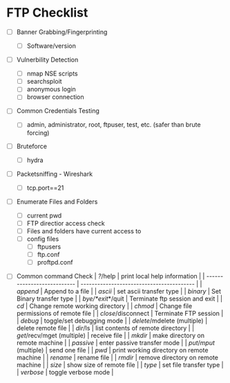 # FTP Checklist

- [ ] Banner Grabbing/Fingerprinting

  - [ ] Software/version

- [ ] Vulnerbility Detection

  - [ ] nmap NSE scripts
  - [ ] searchsploit
  - [ ] anonymous login
  - [ ] browser connection

- [ ] Common Credentials Testing

  - [ ] admin, administrator, root, ftpuser, test, etc. (safer than brute forcing)

- [ ] Bruteforce

  - [ ] hydra

- [ ] Packetsniffing - Wireshark

  - [ ] tcp.port==21

- [ ] Enumerate Files and Folders

  - [ ] current pwd
  - [ ] FTP directior access check
  - [ ] Files and folders have current access to
  - [ ] config files
    - [ ] ftpusers
    - [ ] ftp.conf
    - [ ] proftpd.conf

- [ ] Common command Check
    | *?*/help                    | print local help information              |
    | --------------------------- | ----------------------------------------- |
    | *append*                    | Append to a file                          |
    | *ascii*                     | set ascii transfer type                   |
    | *binary*                    | Set Binary transfer type                  |
    | *bye/\*exit**/quit          | Terminate ftp session and exit            |
    | *cd*                        | Change remote working directory           |
    | *chmod*                     | Change file permissions of remote file    |
    | *close*/disconnect          | Terminate FTP session                     |
    | *debug*                     | toggle/set debugging mode                 |
    | *delete*/mdelete (multiple) | delete remote file                        |
    | *dir*/ls                    | list contents of remote directory         |
    | *get*/recv/mget (multiple)  | receive file                              |
    | *mkdir*                     | make directory on remote machine          |
    | *passive*                   | enter passive transfer mode               |
    | *put*/*mput* (multiple)     | send one file                             |
    | *pwd*                       | print working directory on remote machine |
    | *rename*                    | rename file                               |
    | *rmdir*                     | remove directory on remote machine        |
    | *size*                      | show size of remote file                  |
    | *type*                      | set file transfer type                    |
    | *verbose*                   | toggle verbose mode                       |



